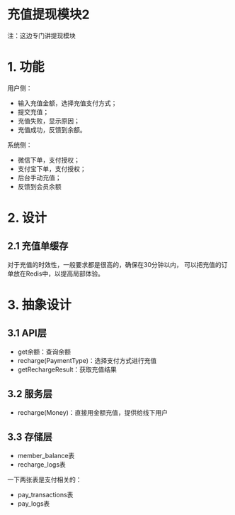 # 充值提现模块2 

注：这边专门讲提现模块

# 1. 功能

用户侧：
* 输入充值金额，选择充值支付方式；
* 提交充值；
* 充值失败，显示原因；
* 充值成功，反馈到余额。

系统侧：
* 微信下单，支付授权；
* 支付宝下单，支付授权；
* 后台手动充值；
* 反馈到会员余额

# 2. 设计

## 2.1 充值单缓存

对于充值的时效性，一般要求都是很高的，确保在30分钟以内，
可以把充值的订单放在Redis中，以提高局部体验。

# 3. 抽象设计 

## 3.1 API层

* get余额：查询余额
* recharge(PaymentType)：选择支付方式进行充值
* getRechargeResult：获取充值结果

## 3.2 服务层

* recharge(Money)：直接用金额充值，提供给线下用户

## 3.3 存储层

* member_balance表
* recharge_logs表

一下两张表是支付相关的：
* pay_transactions表
* pay_logs表

